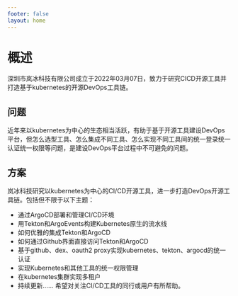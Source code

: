 ```yaml
---
footer: false
layout: home
---
```


# 概述
深圳市岚冰科技有限公司成立于2022年03月07日，致力于研究CICD开源工具并打造基于kubernetes的开源DevOps工具链。

## 问题
近年来以kubernetes为中心的生态相当活跃，有助于基于开源工具建设DevOps平台，但怎么选型工具、怎么集成不同工具、怎么实现不同工具间的统一登录统一认证统一权限等问题，是建设DevOps平台过程中不可避免的问题。

## 方案
岚冰科技研究以kubernetes为中心的CI/CD开源工具，进一步打造DevOps开源工具链。包括但不限于以下主题：
- 通过ArgoCD部署和管理CI/CD环境
- 用Tekton和ArgoEvents构建Kubernetes原生的流水线
- 如何优雅的集成Tekton和ArgoCD
- 如何通过Github界面直接访问Tekton和ArgoCD
- 基于github、dex、oauth2 proxy实现kubernetes、tekton、argocd的统一认证
- 实现Kubernetes和其他工具的统一权限管理
- 在kubernetes集群实现多租户
- 持续更新......
希望对关注CI/CD工具的同行或用户有所帮助。